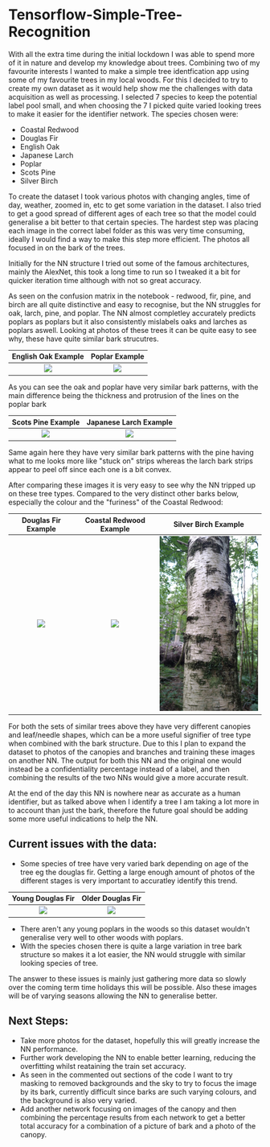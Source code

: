 # Tensorflow-Simple-Tree-Recognition
With all the extra time during the initial lockdown I was able to spend more of it in nature and develop my knowledge about trees. Combining two of my favourite interests I wanted to make a simple tree identfication app using some of my favourite trees in my local woods. For this I decided to try to create my own dataset as it would help show me the challenges with data acquisition as well as processing. I selected 7 species to keep the potential label pool small, and when choosing the 7 I picked quite varied looking trees to make it easier for the identifier network. The species chosen were:
* Coastal Redwood
* Douglas Fir
* English Oak
* Japanese Larch
* Poplar
* Scots Pine
* Silver Birch

To create the dataset I took various photos with changing angles, time of day, weather, zoomed in, etc to get some variation in the dataset. I also tried to get a good spread of different ages of each tree so that the model could generalise a bit better to that certain species. The hardest step was placing each image in the correct label folder as this was very time consuming, ideally I would find a way to make this step more efficient. The photos all focused in on the bark of the trees.

Initially for the NN structure I tried out some of the famous architectures, mainly the AlexNet, this took a long time to run so I tweaked it a bit for quicker iteration time although with not so great accuracy.

As seen on the confusion matrix in the notebook - redwood, fir, pine, and birch are all quite distinctive and easy to recognise, but the NN struggles for oak, larch, pine, and poplar. The NN almost completley accurately predicts poplars as poplars but it also consistently mislabels oaks and larches as poplars aswell. Looking at photos of these trees it can be quite easy to see why, these have quite similar bark strucutres.



English Oak Example             |  Poplar Example
:-------------------------:|:-------------------------:
<img src="oak_example.jpg" width="250">  |  <img src="poplar_example.jpg" width="250">

As you can see the oak and poplar have very similar bark patterns, with the main difference being the thickness and protrusion of the lines on the poplar bark

Scots Pine Example          |  Japanese Larch Example
:-------------------------:|:-------------------------:
<img src="scots_pine_example.jpg" width="250">  |  <img src="larch_example.jpg" width="250">

Same again here they have very similar bark patterns with the pine having what to me looks more like "stuck on" strips whereas the larch bark strips appear to peel off since each one is a bit convex. 

After comparing these images it is very easy to see why the NN tripped up on these tree types. Compared to the very distinct other barks below, especially the colour and the "furiness" of the Coastal Redwood:

Douglas Fir Example          |  Coastal Redwood Example   |  Silver Birch Example
:-------------------------:|:-------------------------:|:-------------------------:
<img src="douglas_fir_example.jpg" width="250">  |  <img src="redwood_example.jpg" width="250"> |  <img src="silver_birch_example.jpg" width="250">

For both the sets of similar trees above they have very different canopies and leaf/needle shapes, which can be a more useful signifier of tree type when combined with the bark structure. Due to this I plan to expand the dataset to photos of the canopies and branches and training these images on another NN. The output for both this NN and the original one would instead be a confidentiality percentage instead of a label, and then combining the results of the two NNs would give a more accurate result.

At the end of the day this NN is nowhere near as accurate as a human identifier, but as talked above when I identify a tree I am taking a lot more in to account than just the bark, therefore the future goal should be adding some more useful indications to help the NN.

## Current issues with the data:
* Some species of tree have very varied bark depending on age of the tree eg the douglas fir. Getting a large enough amount of photos of the different stages is very important to accuratley identify this trend.

Young Douglas Fir          |  Older Douglas Fir
:-------------------------:|:-------------------------:
<img src="douglas_fir_young.jpg" width="200">  |  <img src="douglas_fir_old.jpg" width="200">

* There aren't any young poplars in the woods so this dataset wouldn't generalise very well to other woods with poplars.
* With the species chosen there is quite a large variation in tree bark structure so makes it a lot easier, the NN would struggle with similar looking species of tree.

The answer to these issues is mainly just gathering more data so slowly over the coming term time holidays this will be possible. Also these images will be of varying seasons allowing the NN to generalise better.


## Next Steps:
* Take more photos for the dataset, hopefully this will greatly increase the NN performance.
* Further work developing the NN to enable better learning, reducing the overfitting whilst reataining the train set accuracy.
* As seen in the commented out sections of the code I want to try masking to removed backgrounds and the sky to try to focus the image by its bark, currently difficult since barks are such varying colours, and the background is also very varied.
* Add another network focusing on images of the canopy and then combining the percentage results from each network to get a better total accuracy for a combination of a picture of bark and a photo of the canopy.



